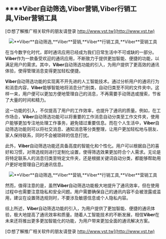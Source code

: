## ****Viber**自动筛选,**Viber**营销,**Viber**行销工具,**Viber**营销工具**

[😍想了解推广相关软件的朋友请登录 http://www.vst.tw](http://www.vst.tw)

 <center><img src="https://vst.tw/MP4/tuiguang/png/2.png" alt="**Viber**自动筛选,**Viber**营销,**Viber**行销工具,**Viber**营销工具"></center>

在当今数字化时代，即时通讯应用已经成为我们日常生活中不可或缺的一部分。**Viber**作为一款备受欢迎的通讯应用，不断致力于提供更加智能、便捷的功能，以满足用户的需求。其中，**Viber**自动筛选功能的引入，为用户提供了更高效的通讯体验，使得管理消息变得更加轻松便捷。

**Viber**自动筛选功能的实现离不开先进的人工智能技术。通过分析用户的通讯行为和消息内容，**Viber**能够智能地将消息分门别类，自动归类至不同的文件夹中。这样一来，用户便可以更加方便地管理自己的消息，不再需要手动筛选或搜索，节省了大量的时间和精力。

这一功能的引入，不仅提高了用户的工作效率，也提升了通讯的质量。例如，在工作场合，**Viber**自动筛选功能可以将重要的工作消息自动分类至工作文件夹，使用户能够更加专注地处理工作事务，避免错过重要信息。而在个人生活中，**Viber**自动筛选功能则可以将社交消息、通知消息等分类整理，让用户更加轻松地与朋友、家人保持联系，同时不会被琐碎的信息打扰。

此外，**Viber**自动筛选功能还具备高度的智能化和个性化。用户可以根据自己的喜好和习惯，对筛选规则进行定制化设置，使得筛选效果更加符合个人需求。无论是将特定联系人的消息归类至特定文件夹，还是根据关键词自动分类，都能够帮助用户更好地管理自己的通讯信息。

 <center><img src="https://vst.tw/MP4/tuiguang/png/6.png" alt="**Viber**自动筛选,**Viber**营销,**Viber**行销工具,**Viber**营销工具"></center>

然而，值得注意的是，虽然**Viber**自动筛选功能极大地提升了通讯效率，但在使用过程中也需要注意隐私和安全问题。用户需要确保自己的通讯内容不会被泄露或滥用，建议在设置筛选规则时，不要涉及敏感信息或个人隐私内容。

综上所述，**Viber**自动筛选功能的引入，为用户提供了更加智能、便捷的通讯体验，极大地提高了通讯效率和质量。随着人工智能技术的不断发展，相信**Viber**在未来还将推出更多更加智能化的功能，为用户带来更加全面的通讯解决方案。

[😍想了解推广相关软件的朋友请登录 http://www.vst.tw](http://www.vst.tw)



